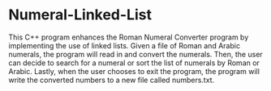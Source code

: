 # Numeral-Linked-List
This C++ program enhances the Roman Numeral Converter program by implementing the use of linked lists. Given a file of Roman and Arabic numerals, the program will read in and convert the numerals. Then, the user can decide to search for a numeral or sort the list of numerals by Roman or Arabic. Lastly, when the user chooses to exit the program, the program will write the converted numbers to a new file called numbers.txt.

